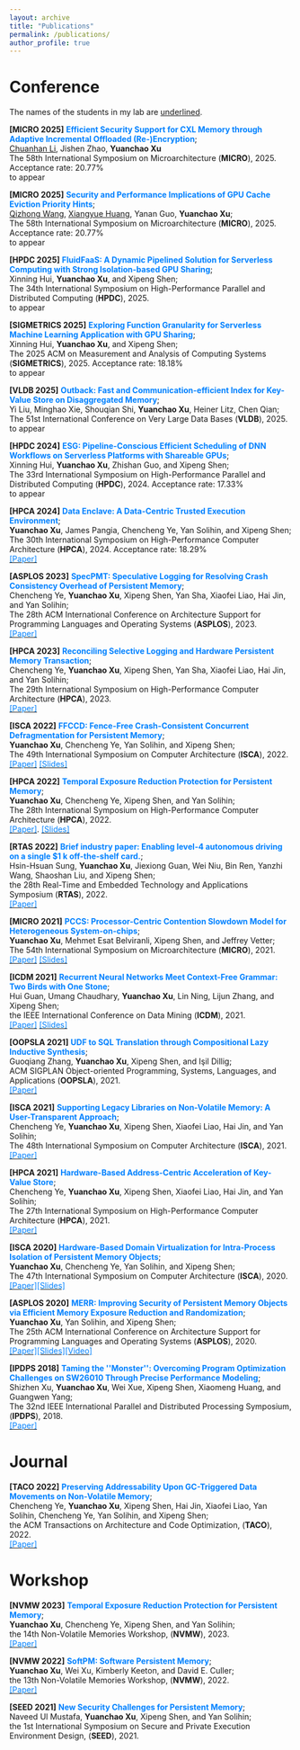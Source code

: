 ```yaml
---
layout: archive
title: "Publications"
permalink: /publications/
author_profile: true
---
```


Conference
======
The names of the students in my lab are <ins>underlined</ins>.

**\[MICRO 2025\]** **<font color="#0081ff"> Efficient Security Support for CXL Memory through Adaptive Incremental Offloaded (Re-)Encryption</font>**; <br>
<ins>Chuanhan Li</ins>, Jishen Zhao, **Yuanchao Xu** <br>
The 58th International Symposium on Microarchitecture (**MICRO**), 2025. Acceptance rate: 20.77%<br>
to appear

**\[MICRO 2025\]** **<font color="#0081ff"> Security and Performance Implications of GPU Cache Eviction Priority Hints</font>**; <br>
<ins>Qizhong Wang</ins>, <ins>Xiangyue Huang</ins>, Yanan Guo, **Yuanchao Xu**; <br>
The 58th International Symposium on Microarchitecture (**MICRO**), 2025. Acceptance rate: 20.77%<br>
to appear

**\[HPDC 2025\]** **<font color="#0081ff"> FluidFaaS: A Dynamic Pipelined Solution for Serverless Computing with Strong Isolation-based GPU Sharing</font>**; <br>
Xinning Hui, **Yuanchao Xu**, and Xipeng Shen; <br>
The 34th International Symposium on High-Performance Parallel and Distributed Computing (**HPDC**), 2025. <br>
to appear

**\[SIGMETRICS 2025\]** **<font color="#0081ff"> Exploring Function Granularity for Serverless Machine Learning Application with GPU Sharing</font>**; <br>
Xinning Hui, **Yuanchao Xu**, and Xipeng Shen; <br>
The 2025 ACM on Measurement and Analysis of Computing Systems (**SIGMETRICS**), 2025. Acceptance rate: 18.18% <br>
to appear

**\[VLDB 2025\]** **<font color="#0081ff"> Outback: Fast and Communication-efficient Index for Key-Value Store on Disaggregated Memory</font>**; <br>
Yi Liu, Minghao Xie, Shouqian Shi, **Yuanchao Xu**, Heiner Litz, Chen Qian; <br>
The 51st International Conference on Very Large Data Bases (**VLDB**), 2025. <br>
to appear

**\[HPDC 2024\]** **<font color="#0081ff"> ESG: Pipeline-Conscious Efficient Scheduling of DNN Workflows on Serverless Platforms with Shareable GPUs</font>**; <br>
Xinning Hui, **Yuanchao Xu**, Zhishan Guo, and Xipeng Shen; <br>
The 33rd International Symposium on High-Performance Parallel and Distributed Computing (**HPDC**), 2024. Acceptance rate: 17.33% <br>
to appear

**\[HPCA 2024\]** **<font color="#0081ff"> Data Enclave: A Data-Centric Trusted Execution Environment</font>**; <br>
**Yuanchao Xu**, James Pangia, Chencheng Ye, Yan Solihin, and Xipeng Shen; <br>
The 30th International Symposium on High-Performance Computer Architecture (**HPCA**), 2024. Acceptance rate: 18.29% <br>
[<font color="#0081ff">[Paper]</font>](http://yuanchaoxu6.github.io/files/HPCA2024_DataEnclave.pdf)

**\[ASPLOS 2023\]** **<font color="#0081ff"> SpecPMT: Speculative Logging for Resolving Crash Consistency
Overhead of Persistent Memory</font>**; <br>
Chencheng Ye, **Yuanchao Xu**, Xipeng Shen, Yan Sha, Xiaofei Liao, Hai Jin, and Yan Solihin; <br>
The 28th ACM International Conference on Architecture Support for Programming Languages and Operating Systems (**ASPLOS**), 2023. <br>
[<font color="#0081ff">[Paper]</font>](http://yuanchaoxu6.github.io/files/ASPLOS2023_SpecPMT.pdf)

**\[HPCA 2023\]** **<font color="#0081ff"> Reconciling Selective Logging and Hardware Persistent Memory Transaction</font>**; <br>
Chencheng Ye, **Yuanchao Xu**, Xipeng Shen, Yan Sha, Xiaofei Liao, Hai Jin, and Yan Solihin; <br>
The 29th International Symposium on High-Performance Computer Architecture (**HPCA**), 2023. <br>
[<font color="#0081ff">[Paper]</font>](http://yuanchaoxu6.github.io/files/HPCA2023_SelectiveLogging.pdf)

**\[ISCA 2022\]** **<font color="#0081ff"> FFCCD: Fence-Free Crash-Consistent Concurrent Defragmentation for Persistent Memory</font>**; <br>
**Yuanchao Xu**, Chencheng Ye, Yan Solihin, and Xipeng Shen; <br>
The 49th International Symposium on Computer Architecture (**ISCA**), 2022. <br>
[<font color="#0081ff">[Paper]</font>](http://yuanchaoxu6.github.io/files/ISCA22.pdf) [<font color="#0081ff">[Slides]</font>](http://yuanchaoxu6.github.io/files/ISCA2022_FFCCD.pdf)

**\[HPCA 2022\]** **<font color="#0081ff"> Temporal Exposure Reduction Protection for Persistent Memory</font>**; <br>
**Yuanchao Xu**, Chencheng Ye, Xipeng Shen, and Yan Solihin; <br>
The 28th International Symposium on High-Performance Computer Architecture (**HPCA**), 2022. <br>
[<font color="#0081ff">[Paper]</font>](http://yuanchaoxu6.github.io/files/HPCA22.pdf). [<font color="#0081ff">[Slides]</font>](http://yuanchaoxu6.github.io/files/HPCA22_TERP.pdf)


**\[RTAS 2022\]** **<font color="#0081ff"> Brief industry paper: Enabling level-4 autonomous driving on a single \$1 k off-the-shelf card.</font>**; <br>
Hsin-Hsuan Sung, **Yuanchao Xu**, Jiexiong Guan, Wei Niu, Bin Ren, Yanzhi Wang, Shaoshan Liu, and Xipeng Shen; <br>
the 28th Real-Time and Embedded Technology and Applications Symposium (**RTAS**), 2022. <br>
[<font color="#0081ff">[Paper]</font>](http://yuanchaoxu6.github.io/files/RTAS2022.pdf)


**\[MICRO 2021\]** **<font color="#0081ff"> PCCS: Processor-Centric Contention Slowdown Model for Heterogeneous System-on-chips</font>**; <br>
**Yuanchao Xu**, Mehmet Esat Belviranli, Xipeng Shen, and Jeffrey Vetter; <br>
The 54th International Symposium on Microarchitecture (**MICRO**), 2021. <br>
[<font color="#0081ff">[Paper]</font>](http://yuanchaoxu6.github.io/files/MICRO2021.pdf) [<font color="#0081ff">[Slides]</font>](http://yuanchaoxu6.github.io/files/MICRO2021_PCCS.pdf)


**\[ICDM 2021\]** **<font color="#0081ff"> Recurrent Neural Networks Meet Context-Free Grammar: Two Birds with One Stone</font>**; <br>
Hui Guan, Umang Chaudhary, **Yuanchao Xu**, Lin Ning, Lijun Zhang, and Xipeng Shen; <br>
the IEEE International Conference on Data Mining (**ICDM**), 2021. <br>
[<font color="#0081ff">[Paper]</font>](http://yuanchaoxu6.github.io/files/MICRO2021.pdf) [<font color="#0081ff">[Slides]</font>](http://yuanchaoxu6.github.io/files/ICDM21.pdf)


**\[OOPSLA 2021\]** **<font color="#0081ff"> UDF to SQL Translation through Compositional Lazy Inductive Synthesis</font>**; <br>
Guoqiang Zhang, **Yuanchao Xu**, Xipeng Shen, and Işil Dillig; <br>
ACM SIGPLAN Object-oriented Programming, Systems, Languages, and Applications (**OOPSLA**), 2021. <br>
[<font color="#0081ff">[Paper]</font>](http://yuanchaoxu6.github.io/files/OOPSLA2021.pdf)

**\[ISCA 2021\]** **<font color="#0081ff"> Supporting Legacy Libraries on Non-Volatile Memory: A User-Transparent Approach</font>**; <br>
Chencheng Ye, **Yuanchao Xu**, Xipeng Shen, Xiaofei Liao, Hai Jin, and Yan Solihin; <br>
The 48th International Symposium on Computer Architecture (**ISCA**), 2021. <br>
[<font color="#0081ff">[Paper]</font>](http://yuanchaoxu6.github.io/files/ISCA21.pdf)

**\[HPCA 2021\]** **<font color="#0081ff"> Hardware-Based Address-Centric Acceleration of Key-Value Store</font>**; <br>
Chencheng Ye, **Yuanchao Xu**, Xipeng Shen, Xiaofei Liao, Hai Jin, and Yan Solihin; <br>
The 27th International Symposium on High-Performance Computer Architecture (**HPCA**), 2021. <br>
[<font color="#0081ff">[Paper]</font>](http://yuanchaoxu6.github.io/files/HPCA21.pdf)

**\[ISCA 2020\]** **<font color="#0081ff"> Hardware-Based Domain Virtualization for Intra-Process Isolation of Persistent Memory Objects</font>**; <br>
**Yuanchao Xu**, Chencheng Ye, Yan Solihin, and Xipeng Shen; <br>
The 47th International Symposium on Computer Architecture (**ISCA**), 2020. <br>
[<font color="#0081ff">[Paper]</font>](http://yuanchaoxu6.github.io/files/isca20.pdf)[<font color="#0081ff">[Slides]</font>](http://yuanchaoxu6.github.io/files/ISCA2020MPKVirtualization.pdf)

**\[ASPLOS 2020\]** **<font color="#0081ff"> MERR: Improving Security of Persistent Memory Objects via Efficient Memory Exposure Reduction and Randomization</font>**; <br>
**Yuanchao Xu**, Yan Solihin, and Xipeng Shen; <br>
The 25th ACM International Conference on Architecture Support for Programming Languages and Operating Systems (**ASPLOS**), 2020. <br>
[<font color="#0081ff">[Paper]</font>](http://yuanchaoxu6.github.io/files/asplos20.pdf)[<font color="#0081ff">[Slides]</font>](http://yuanchaoxu6.github.io/files/ASPLOS2020MERR.pdf)[<font color="#0081ff">[Video]</font>](https://www.youtube.com/watch?v=96OUTHkBdY0&list=PLsLWHLZB96VeVp3IVzvSH58ttVz_Anr7H&index=65)

**\[IPDPS 2018\]** **<font color="#0081ff"> Taming the ''Monster'': Overcoming Program Optimization Challenges on SW26010 Through Precise Performance Modeling</font>**; <br>
Shizhen Xu, **Yuanchao Xu**, Wei Xue, Xipeng Shen, Xiaomeng Huang, and Guangwen Yang; <br>
The 32nd IEEE International Parallel and Distributed Processing Symposium, (**IPDPS**), 2018. <br>
[<font color="#0081ff">[Paper]</font>](http://yuanchaoxu6.github.io/files/ipdps18.pdf)


Journal
======

**\[TACO 2022\]** **<font color="#0081ff"> Preserving Addressability Upon GC-Triggered Data Movements on Non-Volatile Memory</font>**; <br>
Chencheng Ye, **Yuanchao Xu**, Xipeng Shen, Hai Jin, Xiaofei Liao, Yan Solihin, Chencheng Ye, Yan Solihin, and Xipeng Shen; <br>
the ACM Transactions on Architecture and Code Optimization, (**TACO**), 2022. <br>
[<font color="#0081ff">[Paper]</font>](http://yuanchaoxu6.github.io/files/TACO22.pdf)


Workshop
======
**\[NVMW 2023\]** **<font color="#0081ff"> Temporal Exposure Reduction Protection for Persistent Memory</font>**; <br>
**Yuanchao Xu**, Chencheng Ye, Xipeng Shen, and Yan Solihin; <br>
the 14th Non-Volatile Memories Workshop, (**NVMW**), 2023. <br>
[<font color="#0081ff">[Paper]</font>](http://yuanchaoxu6.github.io/files/NVMW23_TERP.pdf)

**\[NVMW 2022\]** **<font color="#0081ff"> SoftPM: Software Persistent Memory</font>**; <br>
**Yuanchao Xu**, Wei Xu, Kimberly Keeton, and David E. Culler; <br>
the 13th Non-Volatile Memories Workshop, (**NVMW**), 2022. <br>
[<font color="#0081ff">[Paper]</font>](http://yuanchaoxu6.github.io/files/NVMW22_SoftPM.pdf)

**\[SEED 2021\]** **<font color="#0081ff"> New Security Challenges for Persistent Memory</font>**; <br>
Naveed Ul Mustafa, **Yuanchao Xu**, Xipeng Shen, and Yan Solihin; <br>
the 1st International Symposium on Secure and Private Execution Environment Design, (**SEED**), 2021. <br>
